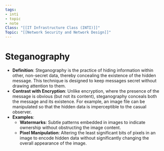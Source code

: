 ```yaml
---
tags:
- inti
- topic
- note
Class: "[[IT Infrastructure Class (INTI)]]"
Topic: "[[Network Security and Network Design]]"
---
```


# Steganography

- **Definition**: Steganography is the practice of hiding information within other, non-secret data, thereby concealing the existence of the hidden message. This technique is designed to keep messages secret without drawing attention to them.
- **Contrast with Encryption**: Unlike encryption, where the presence of the message is obvious (but not its content), steganography conceals both the message and its existence. For example, an image file can be manipulated so that the hidden data is imperceptible to the casual observer.
- **Examples**:
    - **Watermarks**: Subtle patterns embedded in images to indicate ownership without obstructing the image content.
    - **Pixel Manipulation**: Altering the least significant bits of pixels in an image to encode hidden data without significantly changing the overall appearance of the image.

